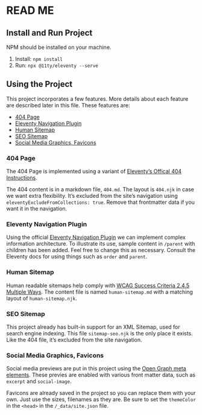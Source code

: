 # READ ME

## Install and Run Project

NPM should be installed on your machine.

1. Install: `npm install`
1. Run: `npx @11ty/eleventy --serve`

## Using the Project

This project incorporates a few features. More details about each feature are described later in this file. These features are:

- [404 Page](#404-page)
- [Eleventy Navigation Plugin](#eleventy-navigation-plugin)
- [Human Sitemap](#human-sitemap)
- [SEO Sitemap](#seo-sitemap)
- [Social Media Graphics, Favicons](#social-media-graphics-favicons)

### 404 Page

The 404 Page is implemented using a variant of [Eleventy’s Offical 404 Instructions](https://www.11ty.dev/docs/quicktips/not-found/).

The 404 content is in a markdown file, `404.md`. The layout is `404.njk` in case we want extra flexibility. It’s excluded from the site’s navigation using `eleventyExcludeFromCollections: true`. Remove that frontmatter data if you want it in the navigation.

### Eleventy Navigation Plugin

Using the official [Eleventy Navigation Plugin](https://www.11ty.dev/docs/plugins/navigation/) we can implement complex information architecture. To illustrate its use, sample content in `/parent` with children has been added. Feel free to change this as necessary. Consult the Eleventy docs for using things such as `order` and `parent`.

### Human Sitemap

Human readable sitemaps help comply with [WCAG Success Criteria 2.4.5 Multiple Ways](https://www.w3.org/TR/WCAG22/#multiple-ways). The content file is named `human-sitemap.md` with a matching layout of `human-sitemap.njk`.

### SEO Sitemap

This project already has built-in support for an XML Sitemap, used for search engine indexing. This file `sitemap-seo.njk` is the only place it exists. Like the 404 file, it’s excluded from the site navigation.

### Social Media Graphics, Favicons

Social media previews are put in this project using the [Open Graph meta elements](https://ogp.me/). These previes are enabled with various front matter data, such as `excerpt` and `social-image`.

Favicons are already saved in the project so you can replace them with your own. Just use the sizes, filenames as they are. Be sure to set the `themeColor` in the `<head>` in the `/_data/site.json` file.
